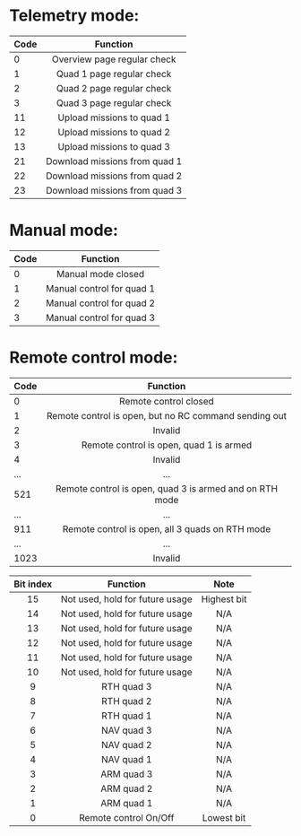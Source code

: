 # Telemetry mode:

| Code | Function |
| ------------- |:-------------:|
| 0   | Overview page regular check |  
| 1   | Quad 1 page regular check  |  
| 2   | Quad 2 page regular check  |
| 3   | Quad 3 page regular check  |
| 11  | Upload missions to quad 1 |
| 12  | Upload missions to quad 2 |
| 13  | Upload missions to quad 3 |
| 21  | Download missions from quad 1 |
| 22  | Download missions from quad 2 |
| 23  | Download missions from quad 3 |

# Manual mode:

| Code | Function |
| ------------- |:-------------:|
| 0   | Manual mode closed |  
| 1   | Manual control for quad 1 |  
| 2   | Manual control for quad 2 |
| 3   | Manual control for quad 3 |

# Remote control mode:

| Code | Function |
| ------------- |:-------------:|
| 0   | Remote control closed |  
| 1   | Remote control is open, but no RC command sending out |  
| 2   | Invalid |
| 3   | Remote control is open, quad 1 is armed |
| 4   | Invalid |
| ... | ... |
| 521 | Remote control is open, quad 3 is armed and on RTH mode |
| ... | ... |
| 911 | Remote control is open, all 3 quads on RTH mode |
| ... | ... |
| 1023| Invalid |

| Bit index | Function | Note |
|:-----:|:-----:|:-----:|
| 15 | Not used, hold for future usage | Highest bit |
| 14 | Not used, hold for future usage | N/A |
| 13 | Not used, hold for future usage | N/A |
| 12 | Not used, hold for future usage | N/A |
| 11 | Not used, hold for future usage | N/A |
| 10 | Not used, hold for future usage | N/A |
| 9  | RTH quad 3 | N/A |
| 8  | RTH quad 2 | N/A |
| 7  | RTH quad 1 | N/A |
| 6  | NAV quad 3 | N/A |
| 5  | NAV quad 2 | N/A |
| 4  | NAV quad 1 | N/A |
| 3  | ARM quad 3 | N/A |
| 2  | ARM quad 2 | N/A |
| 1  | ARM quad 1 | N/A |
| 0  | Remote control On/Off | Lowest bit |
